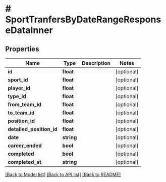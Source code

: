 # # SportTranfersByDateRangeResponseDataInner

## Properties

Name | Type | Description | Notes
------------ | ------------- | ------------- | -------------
**id** | **float** |  | [optional]
**sport_id** | **float** |  | [optional]
**player_id** | **float** |  | [optional]
**type_id** | **float** |  | [optional]
**from_team_id** | **float** |  | [optional]
**to_team_id** | **float** |  | [optional]
**position_id** | **float** |  | [optional]
**detailed_position_id** | **float** |  | [optional]
**date** | **string** |  | [optional]
**career_ended** | **bool** |  | [optional]
**completed** | **bool** |  | [optional]
**completed_at** | **string** |  | [optional]

[[Back to Model list]](../../README.md#models) [[Back to API list]](../../README.md#endpoints) [[Back to README]](../../README.md)
